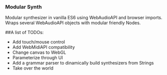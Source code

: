 ### Modular Synth

Modular synthesizer in vanilla ES6 using WebAudioAPI and browser imports.
Wraps several WebAudioAPI objects with modular friendly Nodes.


##A list of TODOs:
- Add touch/mouse control
- Add WebMidiAPI compatibility
- Change canvas to WebGL
- Parameterize through UI
- Add a grammar parser to dinamically build synthesizers from Strings
- Take over the world
